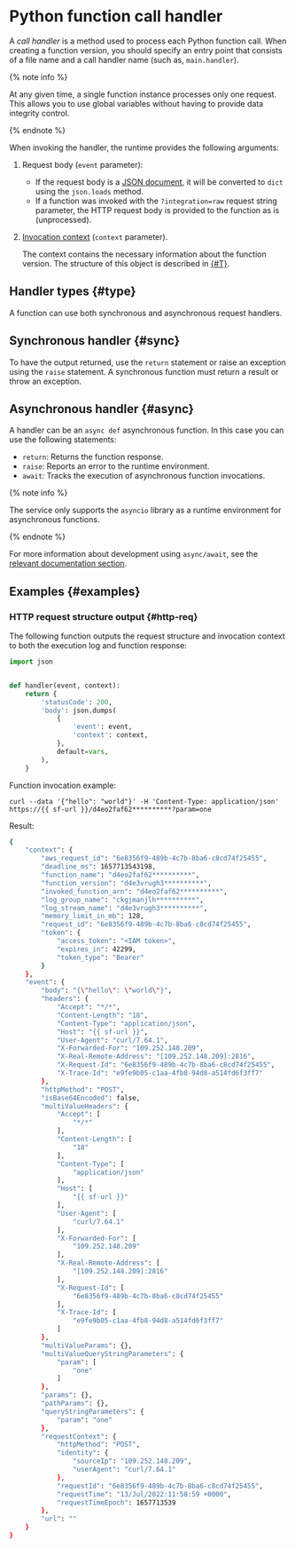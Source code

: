 # Python function call handler

A _call handler_ is a method used to process each Python function call. When creating a function version, you should specify an entry point that consists of a file name and a call handler name (such as, `main.handler`).

{% note info %}

At any given time, a single function instance processes only one request. This allows you to use global variables without having to provide data integrity control.

{% endnote %}

When invoking the handler, the runtime provides the following arguments:
1. Request body (`event` parameter):
   * If the request body is a [JSON document](../../concepts/function-invoke.md#request), it will be converted to `dict` using the `json.loads` method.
   * If a function was invoked with the `?integration=raw` request string parameter, the HTTP request body is provided to the function as is (unprocessed).
1. [Invocation context](context.md) (`context` parameter).

   The context contains the necessary information about the function version. The structure of this object is described in [{#T}](context.md).

## Handler types {#type}

A function can use both synchronous and asynchronous request handlers.

## Synchronous handler {#sync}

To have the output returned, use the `return` statement or raise an exception using the `raise` statement. A synchronous function must return a result or throw an exception.

## Asynchronous handler {#async}

A handler can be an `async def` asynchronous function. In this case you can use the following statements:
* `return`: Returns the function response.
* `raise`: Reports an error to the runtime environment.
* `await`: Tracks the execution of asynchronous function invocations.

{% note info %}

The service only supports the `asyncio` library as a runtime environment for asynchronous functions.

{% endnote %}

For more information about development using `async/await`, see the [relevant documentation section](https://docs.python.org/3.7/library/asyncio.html).

## Examples {#examples}

### HTTP request structure output {#http-req}

The following function outputs the request structure and invocation context to both the execution log and function response:

```python
import json


def handler(event, context):
    return {
        'statusCode': 200,
        'body': json.dumps(
            {
                'event': event,
                'context': context,
            },
            default=vars,
        ),
    }
```

Function invocation example:

```
curl --data '{"hello": "world"}' -H 'Content-Type: application/json' https://{{ sf-url }}/d4eo2faf62**********?param=one
```

Result:

```bash
{
    "context": {
        "aws_request_id": "6e8356f9-489b-4c7b-8ba6-c8cd74f25455",
        "deadline_ms": 1657713543198,
        "function_name": "d4eo2faf62**********",
        "function_version": "d4e3vrugh3**********",
        "invoked_function_arn": "d4eo2faf62**********",
        "log_group_name": "ckgjmanjlh**********",
        "log_stream_name": "d4e3vrugh3**********",
        "memory_limit_in_mb": 128,
        "request_id": "6e8356f9-489b-4c7b-8ba6-c8cd74f25455",
        "token": {
            "access_token": "<IAM token>",
            "expires_in": 42299,
            "token_type": "Bearer"
        }
    },
    "event": {
        "body": "{\"hello\": \"world\"}",
        "headers": {
            "Accept": "*/*",
            "Content-Length": "18",
            "Content-Type": "application/json",
            "Host": "{{ sf-url }}",
            "User-Agent": "curl/7.64.1",
            "X-Forwarded-For": "109.252.148.209",
            "X-Real-Remote-Address": "[109.252.148.209]:2816",
            "X-Request-Id": "6e8356f9-489b-4c7b-8ba6-c8cd74f25455",
            "X-Trace-Id": "e9fe9b05-c1aa-4fb8-94d8-a514fd6f3ff7"
        },
        "httpMethod": "POST",
        "isBase64Encoded": false,
        "multiValueHeaders": {
            "Accept": [
                "*/*"
            ],
            "Content-Length": [
                "18"
            ],
            "Content-Type": [
                "application/json"
            ],
            "Host": [
                "{{ sf-url }}"
            ],
            "User-Agent": [
                "curl/7.64.1"
            ],
            "X-Forwarded-For": [
                "109.252.148.209"
            ],
            "X-Real-Remote-Address": [
                "[109.252.148.209]:2816"
            ],
            "X-Request-Id": [
                "6e8356f9-489b-4c7b-8ba6-c8cd74f25455"
            ],
            "X-Trace-Id": [
                "e9fe9b05-c1aa-4fb8-94d8-a514fd6f3ff7"
            ]
        },
        "multiValueParams": {},
        "multiValueQueryStringParameters": {
            "param": [
                "one"
            ]
        },
        "params": {},
        "pathParams": {},
        "queryStringParameters": {
            "param": "one"
        },
        "requestContext": {
            "httpMethod": "POST",
            "identity": {
                "sourceIp": "109.252.148.209",
                "userAgent": "curl/7.64.1"
            },
            "requestId": "6e8356f9-489b-4c7b-8ba6-c8cd74f25455",
            "requestTime": "13/Jul/2022:11:58:59 +0000",
            "requestTimeEpoch": 1657713539
        },
        "url": ""
    }
}
```

